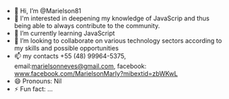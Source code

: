 - 👋 Hi, I’m @Marielson81
- 👀 I'm interested in deepening my knowledge of JavaScrip and thus being able to always contribute to the community.
- 🌱 I’m currently learning JavaScript
- 💞️ I’m looking to collaborate on various technology sectors according to my skills and possible opportunities
- 📫 my contacts +55 (48) 99964-5375, email:marielsonneves@gmail.com, facebook: www.facebook.com/MarielsonMarly?mibextid=zbWKwL
- 😄 Pronouns: Nil
- ⚡ Fun fact: ...

<!---
Marielson81/Marielson81 is a ✨ special ✨ repository because its `README.md` (this file) appears on your GitHub profile.
You can click the Preview link to take a look at your changes.
--->
